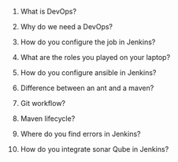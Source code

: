 1. What is DevOps?

2. Why do we need a DevOps?

3. How do you configure the job in Jenkins?

4. What are the roles you played on your laptop?

5. How do you configure ansible in Jenkins?

6. Difference between an ant and a maven?

7. Git workflow?

8. Maven lifecycle?

9. Where do you find errors in Jenkins?

10. How do you integrate sonar Qube in Jenkins?
